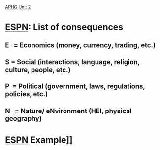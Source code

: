  [APHG Unit 2](./../APHG-Unit-2/)

# [ESPN](./../ESPN/): List of consequences
## E   = Economics (money, currency, trading, etc.)

## S = Social (interactions, language, religion, culture, people, etc.)

## P  = Political (government, laws, regulations, policies, etc.)

## N   = Nature/ eNvironment (HEI, physical geography)

# [ESPN](./../ESPN/) Example]]